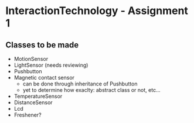 # InteractionTechnology - Assignment 1

## Classes to be made
- MotionSensor
- LightSensor (needs reviewing)
- Pushbutton
- Magnetic contact sensor
    - can be done through inheritance of Pushbutton
    - yet to determine how exaclty: abstract class or not, etc...
- TemperatureSensor
- DistanceSensor
- Lcd
- Freshener?

